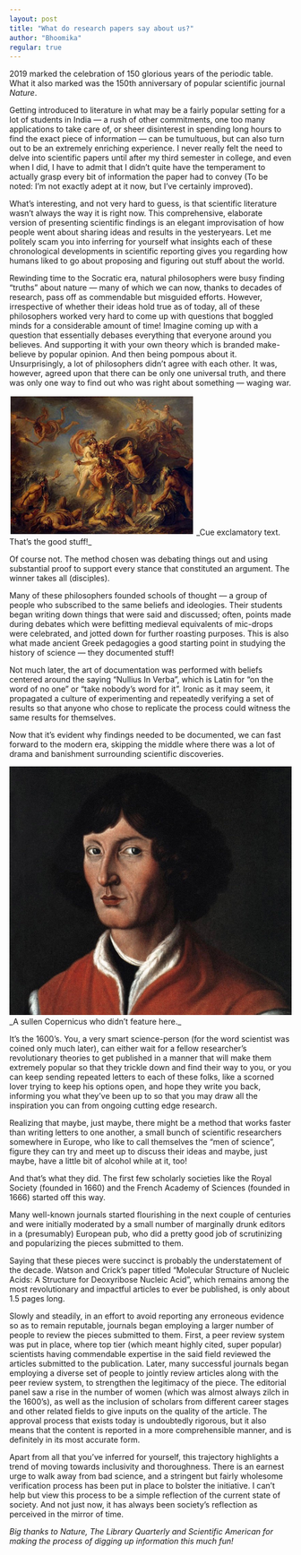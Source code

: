 ```yaml
---
layout: post
title: "What do research papers say about us?"
author: "Bhoomika"
regular: true
---
```


2019 marked the celebration of 150 glorious years of the periodic table. What it also marked was the 150th anniversary of popular scientific journal _Nature_.

Getting introduced to literature in what may be a fairly popular setting for a lot of students in India — a rush of other commitments, one too many applications to take care of, or sheer disinterest in spending long hours to find the exact piece of information — can be tumultuous, but can also turn out to be an extremely enriching experience. I never really felt the need to delve into scientific papers until after my third semester in college, and even when I did, I have to admit that I didn’t quite have the temperament to actually grasp every bit of information the paper had to convey (To be noted: I’m not exactly adept at it now, but I’ve certainly improved).

What’s interesting, and not very hard to guess, is that scientific literature wasn’t always the way it is right now. This comprehensive, elaborate version of presenting scientific findings is an elegant improvisation of how people went about sharing ideas and results in the yesteryears.
Let me politely scam you into inferring for yourself what insights each of these chronological developments in scientific reporting gives you regarding how humans liked to go about proposing and figuring out stuff about the world.

Rewinding time to the Socratic era, natural philosophers were busy finding “truths” about nature — many of which we can now, thanks to decades of research, pass off as commendable but misguided efforts. However, irrespective of whether their ideas hold true as of today, all of these philosophers worked very hard to come up with questions that boggled minds for a considerable amount of time! Imagine coming up with a question that essentially debases everything that everyone around you believes. And supporting it with your own theory which is branded make-believe by popular opinion. And then being pompous about it.
Unsurprisingly, a lot of philosophers didn’t agree with each other. It was, however, agreed upon that there can be only one universal truth, and there was only one way to find out who was right about something — waging war.

<img src="/War.png" alt="War"/>
_Cue exclamatory text. That’s the good stuff!_

Of course not. The method chosen was debating things out and using substantial proof to support every stance that constituted an argument. The winner takes all (disciples).

Many of these philosophers founded schools of thought — a group of people who subscribed to the same beliefs and ideologies. Their students began writing down things that were said and discussed; often, points made during debates which were befitting medieval equivalents of mic-drops were celebrated, and jotted down for further roasting purposes. This is also what made ancient Greek pedagogies a good starting point in studying the history of science — they documented stuff!

Not much later, the art of documentation was performed with beliefs centered around the saying “Nullius In Verba”, which is Latin for “on the word of no one” or “take nobody’s word for it”. Ironic as it may seem, it propagated a culture of experimenting and repeatedly verifying a set of results so that anyone who chose to replicate the process could witness the same results for themselves.

Now that it’s evident why findings needed to be documented, we can fast forward to the modern era, skipping the middle where there was a lot of drama and banishment surrounding scientific discoveries.

<img src="/Copernicus.png" alt="C"/>
_A sullen Copernicus who didn’t feature here._

It’s the 1600’s. You, a very smart science-person (for the word scientist was coined only much later), can either wait for a fellow researcher’s revolutionary theories to get published in a manner that will make them extremely popular so that they trickle down and find their way to you, or you can keep sending repeated letters to each of these folks, like a scorned lover trying to keep his options open, and hope they write you back, informing you what they’ve been up to so that you may draw all the inspiration you can from ongoing cutting edge research.

Realizing that maybe, just maybe, there might be a method that works faster than writing letters to one another, a small bunch of scientific researchers somewhere in Europe, who like to call themselves the “men of science”, figure they can try and meet up to discuss their ideas and maybe, just maybe, have a little bit of alcohol while at it, too!

And that’s what they did. The first few scholarly societies like the Royal Society (founded in 1660) and the French Academy of Sciences (founded in 1666) started off this way.

Many well-known journals started flourishing in the next couple of centuries and were initially moderated by a small number of marginally drunk editors in a (presumably) European pub, who did a pretty good job of scrutinizing and popularizing the pieces submitted to them.

Saying that these pieces were succinct is probably the understatement of the decade. Watson and Crick’s paper titled “Molecular Structure of Nucleic Acids: A Structure for Deoxyribose Nucleic Acid”, which remains among the most revolutionary and impactful articles to ever be published, is only about 1.5 pages long.

Slowly and steadily, in an effort to avoid reporting any erroneous evidence so as to remain reputable, journals began employing a larger number of people to review the pieces submitted to them. First, a peer review system was put in place, where top tier (which meant highly cited, super popular) scientists having commendable expertise in the said field reviewed the articles submitted to the publication. Later, many successful journals began employing a diverse set of people to jointly review articles along with the peer review system, to strengthen the legitimacy of the piece. The editorial panel saw a rise in the number of women (which was almost always zilch in the 1600’s), as well as the inclusion of scholars from different career stages and other related fields to give inputs on the quality of the article. The approval process that exists today is undoubtedly rigorous, but it also means that the content is reported in a more comprehensible manner, and is definitely in its most accurate form.

Apart from all that you’ve inferred for yourself, this trajectory highlights a trend of moving towards inclusivity and thoroughness. There is an earnest urge to walk away from bad science, and a stringent but fairly wholesome verification process has been put in place to bolster the initiative. I can’t help but view this process to be a simple reflection of the current state of society. And not just now, it has always been society’s reflection as perceived in the mirror of time.

_Big thanks to Nature, The Library Quarterly and Scientific American for making the process of digging up information this much fun!_

